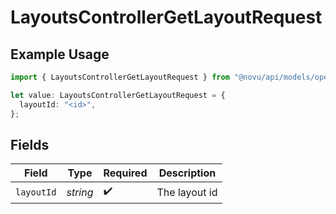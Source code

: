 # LayoutsControllerGetLayoutRequest

## Example Usage

```typescript
import { LayoutsControllerGetLayoutRequest } from "@novu/api/models/operations";

let value: LayoutsControllerGetLayoutRequest = {
  layoutId: "<id>",
};
```

## Fields

| Field              | Type               | Required           | Description        |
| ------------------ | ------------------ | ------------------ | ------------------ |
| `layoutId`         | *string*           | :heavy_check_mark: | The layout id      |